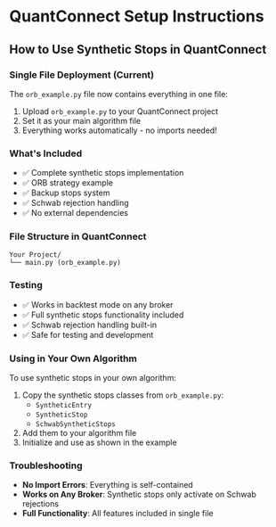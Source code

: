 # QuantConnect Setup Instructions

## How to Use Synthetic Stops in QuantConnect

### Single File Deployment (Current)
The `orb_example.py` file now contains everything in one file:
1. Upload `orb_example.py` to your QuantConnect project
2. Set it as your main algorithm file
3. Everything works automatically - no imports needed!

### What's Included
- ✅ Complete synthetic stops implementation
- ✅ ORB strategy example
- ✅ Backup stops system
- ✅ Schwab rejection handling
- ✅ No external dependencies

### File Structure in QuantConnect
```
Your Project/
└── main.py (orb_example.py)
```

### Testing
- ✅ Works in backtest mode on any broker
- ✅ Full synthetic stops functionality included
- ✅ Schwab rejection handling built-in
- ✅ Safe for testing and development

### Using in Your Own Algorithm
To use synthetic stops in your own algorithm:
1. Copy the synthetic stops classes from `orb_example.py`:
   - `SyntheticEntry`
   - `SyntheticStop`
   - `SchwabSyntheticStops`
2. Add them to your algorithm file
3. Initialize and use as shown in the example

### Troubleshooting
- **No Import Errors**: Everything is self-contained
- **Works on Any Broker**: Synthetic stops only activate on Schwab rejections
- **Full Functionality**: All features included in single file
